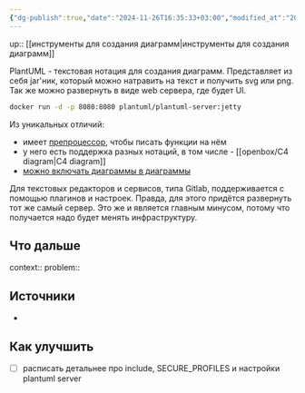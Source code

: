 ```yaml
---
{"dg-publish":true,"date":"2024-11-26T16:35:33+03:00","modified_at":"2024-11-26T17:12:49+03:00","permalink":"/forge/it/plantuml/","dgPassFrontmatter":true}
---
```



up:: [[инструменты для создания диаграмм|инструменты для создания диаграмм]]

PlantUML - текстовая нотация для создания диаграмм. Представляет из себя jar'ник, который можно натравить на текст и получить svg или png. Так же можно развернуть в виде web сервера, где будет UI.

```sh
docker run -d -p 8080:8080 plantuml/plantuml-server:jetty
```

Из уникальных отличий:
- имеет [препроцессор](https://plantuml.com/preprocessing), чтобы писать функции на нём
- у него есть поддержка разных нотаций, в том числе - [[openbox/C4 diagram|C4 diagram]]
- [можно включать диаграммы в диаграммы](https://plantuml.com/preprocessing#393335a6fd28a804)

Для текстовых редакторов и сервисов, типа Gitlab, поддерживается с помощью плагинов и настроек. Правда, для этого придётся развернуть тот же самый сервер. Это же и является главным минусом, потому что получается надо будет менять инфраструктуру.

## Что дальше



context:: 
problem::

## Источники



- 

## Как улучшить

- [ ] расписать детальнее про include, SECURE_PROFILES и настройки plantuml server
